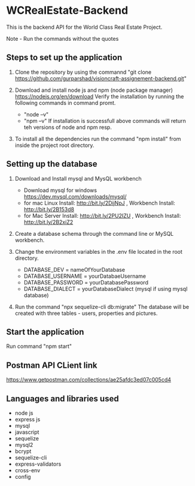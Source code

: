 # WCRealEstate-Backend

This is the backend API for the World Class Real Estate Project.

Note - Run the commands without the quotes

## Steps to set up the application

1. Clone the repository by using the commannd "git clone https://github.com/gurparshad/visioncraft-assignement-backend.git"

2. Download and install node js and npm (node package manager) https://nodejs.org/en/download Verify the installation by running the following commands in command promt.
    - "node –v"
    - "npm –v" 
    If installation is successfull above commands will return teh versions of node and npm resp.
    
3. To install all the dependencies run the command "npm install" from inside the project root directory.

## Setting up the database

1. Download and Install mysql and MysQL workbench
    - Download mysql for windows https://dev.mysql.com/downloads/mysql/
    - for mac Linux Install: http://bit.ly/2DijNpJ , Workbench Install: http://bit.ly/2B153d8 
    - for Mac Server Install: http://bit.ly/2PU2IZU , Workbench Install: http://bit.ly/2B2xiZ2 
 
2. Create a database schema through the command line or MySQL workbench.

3. Change the environment variables in the .env file located in the root directory.
    - DATABASE_DEV = nameOfYourDatabase
    - DATABASE_USERNAME = yourDatabaeUsername
    - DATABASE_PASSWORD = yourDatabasePassword
    - DATABASE_DIALECT = yourDatabaseDialect (mysql if using mysql database)
   
4. Run the command "npx sequelize-cli db:migrate" The database will be created with three tables - users, properties and pictures.

## Start the application

Run command "npm start"

## Postman API CLient link

https://www.getpostman.com/collections/ae25afdc3ed07c005cd4

## Languages and libraries used

- node js
- express js
- mysql
- javascript
- sequelize
- mysql2
- bcrypt
- sequelize-cli
- express-validators
- cross-env
- config 
